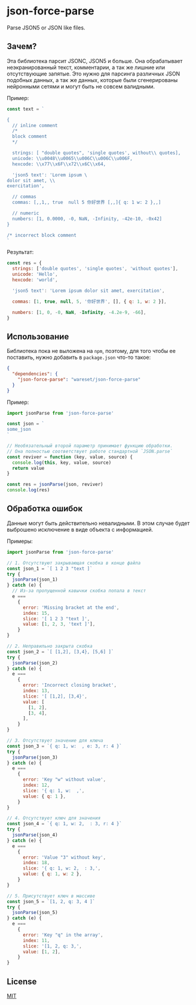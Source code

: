 # json-force-parse

Parse JSON5 or JSON like files.

## Зачем?

Эта библиотека парсит JSONC, JSON5 и больше. Она обрабатывает неэкранированный текст, комментарии, а так же лишние или отсутствующие запятые. Это нужно для парсинга различных JSON подобных данных, а так же данных, которые были сгенерированы нейронными сетями и могут быть не совсем валидными.

Пример:

```js
const text = `

{
  // inline comment
  /*
  block comment
  */

  strings: [ "double quotes", 'single quotes', without\\ quotes],
  unicode: \\u0048\\u0065\\u006C\\u006C\\u006F,
  hexcode: \\x77\\x6F\\x72\\x6C\\x64,

  'json5 text': 'Lorem ipsum \
dolor sit amet, \\
exercitation',

  // commas
  commas: [,,1,, true  null 5 你好世界 [,,]{ q: 1 w: 2 },,]

  // numeric
  numbers: [1, 0.0000, -0, NaN, -Infinity, -42e-10, -0x42]
}

/* incorrect block comment
`
```

Результат:

```js
const res = {
  strings: ['double quotes', 'single quotes', 'without quotes'],
  unicode: 'Hello',
  hexcode: 'world',

  'json5 text': 'Lorem ipsum dolor sit amet, exercitation',

  commas: [1, true, null, 5, '你好世界', [], { q: 1, w: 2 }],

  numbers: [1, 0, -0, NaN, -Infinity, -4.2e-9, -66],
}
```

## Использование

Библиотека пока не выложена на `npm`, поэтому, для того чтобы ее поставить, нужно добавить в `package.json` что-то такое:

```json
{
  "dependencies": {
    "json-force-parse": "wareset/json-force-parse"
  }
}
```

Пример:

```js
import jsonParse from 'json-force-parse'

const json = `
some_json
`

// Необязательный второй параметр принимает функцию обработки.
// Она полностью соответствует работе стандартной `JSON.parse`
const reviver = function (key, value, source) {
  console.log(this, key, value, source)
  return value
}

const res = jsonParse(json, reviver)
console.log(res)
```

## Обработка ошибок

Данные могут быть действительно невалидными. В этом случае будет выброшено исключение в виде объекта с информацией.

Примеры:

```js
import jsonParse from 'json-force-parse'

// 1. Отсутствуют закрывающая скобка в конце файла
const json_1 = `[ 1 2 3 "text ]`
try {
  jsonParse(json_1)
} catch (e) {
  // Из-за пропущенной кавычки скобка попала в текст
  e ===
    {
      error: 'Missing bracket at the end',
      index: 15,
      slice: '[ 1 2 3 "text ]',
      value: [1, 2, 3, 'text ]'],
    }
}

// 2. Неправильно закрыта скобка
const json_2 = `[ [1,2], [3,4}, [5,6] ]`
try {
  jsonParse(json_2)
} catch (e) {
  e ===
    {
      error: 'Incorrect closing bracket',
      index: 13,
      slice: '[ [1,2], [3,4}',
      value: [
        [1, 2],
        [3, 4],
      ],
    }
}

// 3. Отсутствует значение для ключа
const json_3 = `{ q: 1, w:  , e: 3, r: 4 }`
try {
  jsonParse(json_3)
} catch (e) {
  e ===
    {
      error: 'Key "w" without value',
      index: 12,
      slice: '{ q: 1, w:  ,',
      value: { q: 1 },
    }
}

// 4. Отсутствует ключ для значения
const json_4 = `{ q: 1, w: 2,  : 3, r: 4 }`
try {
  jsonParse(json_4)
} catch (e) {
  e ===
    {
      error: 'Value "3" without key',
      index: 18,
      slice: '{ q: 1, w: 2,  : 3,',
      value: { q: 1, w: 2 },
    }
}

// 5. Присутствует ключ в массиве
const json_5 = `[1, 2, q: 3, 4 ]`
try {
  jsonParse(json_5)
} catch (e) {
  e ===
    {
      error: 'Key "q" in the array',
      index: 11,
      slice: '[1, 2, q: 3,',
      value: [1, 2],
    }
}
```

## License

[MIT](LICENSE)
